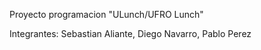 Proyecto programacion "ULunch/UFRO Lunch"

Integrantes: Sebastian Aliante, Diego Navarro, Pablo Perez

